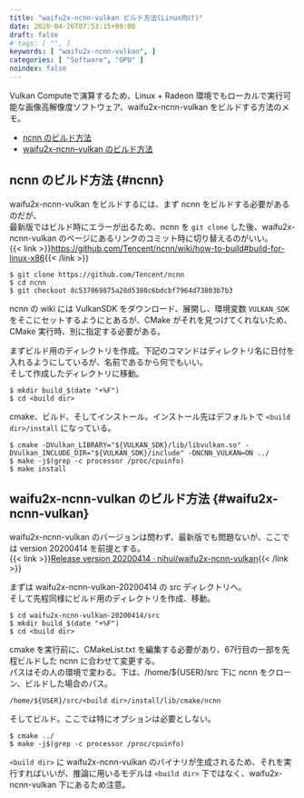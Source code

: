 ```yaml
---
title: "waifu2x-ncnn-vulkan ビルド方法(Linux向け)"
date: 2020-04-26T07:53:15+09:00
draft: false
# tags: [ "", ]
keywords: [ "waifu2x-ncnn-vulkan", ]
categories: [ "Software", "GPU" ]
noindex: false
---
```


Vulkan Computeで演算するため、Linux + Radeon 環境でもローカルで実行可能な画像高解像度ソフトウェア、waifu2x-ncnn-vulkan をビルドする方法のメモ。

 * [ncnn のビルド方法](#ncnn)
 * [waifu2x-ncnn-vulkan のビルド方法](#waifu2x-ncnn-vulkan)

## ncnn のビルド方法 {#ncnn}
waifu2x-ncnn-vulkan をビルドするには、まず ncnn をビルドする必要があるのだが、  
最新版ではビルド時にエラーが出るため、ncnn を `git clone` した後、waifu2x-ncnn-vulkan のページにあるリンクのコミット時に切り替えるのがいい。  
{{< link >}}<https://github.com/Tencent/ncnn/wiki/how-to-build#build-for-linux-x86>{{< /link >}}

	$ git clone https://github.com/Tencent/ncnn
	$ cd ncnn
	$ git checkout 8c537069875a28d5380c6bdcbf7964d73803b7b3

ncnn の wiki には VulkanSDK をダウンロード、展開し、環境変数 `VULKAN_SDK` をそこにセットするようにとあるが、CMake がそれを見つけてくれないため、CMake 実行時、別に指定する必要がある。  

まずビルド用のディレクトリを作成。下記のコマンドはディレクトリ名に日付を入れるようにしているが、名前であるから何でもいい。  
そして作成したディレクトリに移動。  

	$ mkdir build_$(date "+%F")
	$ cd <build dir>

cmake、ビルド、そしてインストール。インストール先はデフォルトで `<build dir>/install` になっている。  

	$ cmake -DVulkan_LIBRARY="${VULKAN_SDK}/lib/libvulkan.so" -DVulkan_INCLUDE_DIR="${VULKAN_SDK}/include" -DNCNN_VULKAN=ON ../
	$ make -j$(grep -c processor /proc/cpuinfo)
	$ make install

## waifu2x-ncnn-vulkan のビルド方法 {#waifu2x-ncnn-vulkan}
waifu2x-ncnn-vulkan のバージョンは問わず、最新版でも問題ないが、ここでは version 20200414 を前提とする。  
{{< link >}}[Release version 20200414 · nihui/waifu2x-ncnn-vulkan](https://github.com/nihui/waifu2x-ncnn-vulkan/releases/tag/20200414){{< /link >}}

まずは waifu2x-ncnn-vulkan-20200414 の src ディレクトリへ。  
そして先程同様にビルド用のディレクトリを作成、移動。

	$ cd waifu2x-ncnn-vulkan-20200414/src
	$ mkdir build_$(date "+%F")
	$ cd <build dir>

cmake を実行前に、CMakeList.txt を編集する必要があり、67行目の一部を先程ビルドした ncnn に合わせて変更する。  
パスはその人の環境で変わる。下は、/home/${USER}/src 下に ncnn をクローン、ビルドした場合のパス。  

	/home/${USER}/src/<build dir>/install/lib/cmake/ncnn

そしてビルド。ここでは特にオプションは必要としない。

	$ cmake ../
	$ make -j$(grep -c processor /proc/cpuinfo)

`<build dir>` に waifu2x-ncnn-vulkan のバイナリが生成されるため、それを実行すればいいが、推論に用いるモデルは `<build dir>` 下ではなく、waifu2x-ncnn-vulkan 下にあるため注意。  

